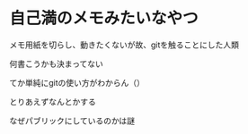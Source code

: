 # 自己満のメモみたいなやつ
メモ用紙を切らし、動きたくないが故、gitを触ることにした人類

何書こうかも決まってない

てか単純にgitの使い方がわからん（）

とりあえずなんとかする

なぜパブリックにしているのかは謎
